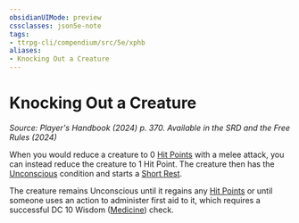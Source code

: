 ```yaml
---
obsidianUIMode: preview
cssclasses: json5e-note
tags:
- ttrpg-cli/compendium/src/5e/xphb
aliases:
- Knocking Out a Creature
---
```

# Knocking Out a Creature
*Source: Player's Handbook (2024) p. 370. Available in the <span title='Systems Reference Document (5.2)'>SRD</span> and the Free Rules (2024)* 

When you would reduce a creature to 0 [Hit Points](Інструменти%20ДМ/CLI/rules/variant-rules/hit-points-xphb.md) with a melee attack, you can instead reduce the creature to 1 Hit Point. The creature then has the [Unconscious](Інструменти%20ДМ/CLI/rules/conditions.md#Unconscious) condition and starts a [Short Rest](Інструменти%20ДМ/CLI/rules/variant-rules/short-rest-xphb.md).

The creature remains Unconscious until it regains any [Hit Points](Інструменти%20ДМ/CLI/rules/variant-rules/hit-points-xphb.md) or until someone uses an action to administer first aid to it, which requires a successful DC 10 Wisdom ([Medicine](Інструменти%20ДМ/CLI/rules/skills.md#Medicine)) check.